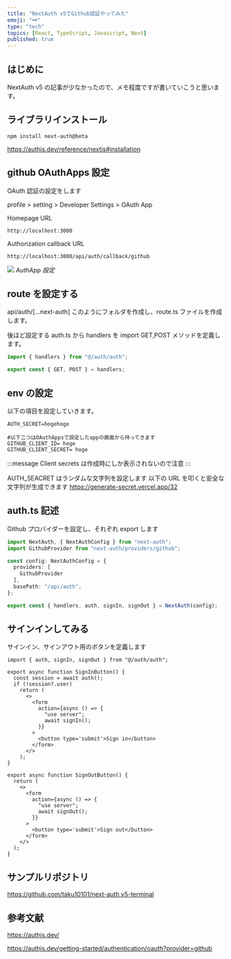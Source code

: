```yaml
---
title: "NextAuth v5でGithub認証やってみた"
emoji: "🗝️"
type: "tech"
topics: [React, TypeScript, Javascript, Next]
published: true
---
```


## はじめに

NextAuth v5 の記事が少なかったので、メモ程度ですが書いていこうと思います。

## ライブラリインストール

```
npm install next-auth@beta
```

https://authjs.dev/reference/nextjs#installation

## github OAuthApps 設定

OAuth 認証の設定をします

profile > setting > Developer Settings > OAuth App

Homepage URL

```
http://localhost:3000
```

Authorization callback URL

```
http://localhost:3000/api/auth/callback/github
```

![](/images/github-app.png)
_AuthApp 設定_

## route を設定する

api/auth/[...next-auth]
このようにフォルダを作成し、route.ts ファイルを作成します。

後ほど設定する auth.ts から handlers を import
GET,POST メソッドを定義します。

```ts:api/auth/[...next-auth]/route.ts
import { handlers } from "@/auth/auth";

export const { GET, POST } = handlers;
```

## env の設定

以下の項目を設定していきます。

```env
AUTH_SECRET=hogehoge

#以下二つはOAuthAppsで設定したappの画面から持ってきます
GITHUB_CLIENT_ID= hoge
GITHUB_CLIENT_SECRET= hoge
```

:::message
Client secrets は作成時にしか表示されないので注意
:::

AUTH_SEACRET はランダムな文字列を設定します
以下の URL を叩くと安全な文字列が生成できます
https://generate-secret.vercel.app/32

## auth.ts 記述

Github プロバイダーを設定し、それぞれ export します

```ts:auth.ts
import NextAuth, { NextAuthConfig } from "next-auth";
import GithubProvider from "next-auth/providers/github";

const config: NextAuthConfig = {
  providers: [
    GithubProvider
  ],
  basePath: "/api/auth",
};

export const { handlers, auth, signIn, signOut } = NextAuth(config);
```

## サインインしてみる

サインイン、サインアウト用のボタンを定義します

```tsx:auth_button
import { auth, signIn, signOut } from "@/auth/auth";

export async function SignInButton() {
  const session = await auth();
  if (!session?.user)
    return (
      <>
        <form
          action={async () => {
            "use server";
            await signIn();
          }}
        >
          <button type='submit'>Sign in</button>
        </form>
      </>
    );
}

export async function SignOutButton() {
  return (
    <>
      <form
        action={async () => {
          "use server";
          await signOut();
        }}
      >
        <button type='submit'>Sign out</button>
      </form>
    </>
  );
}
```

## サンプルリポジトリ

https://github.com/taku10101/next-auth.v5-terminal

## 参考文献

https://authjs.dev/

https://authjs.dev/getting-started/authentication/oauth?provider=github
